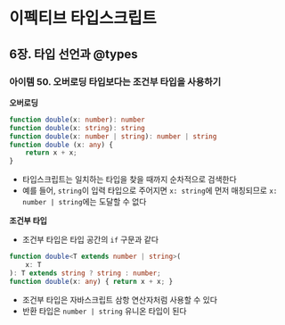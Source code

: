 # 이펙티브 타입스크립트
## 6장. 타입 선언과 @types
### 아이템 50. 오버로딩 타입보다는 조건부 타입을 사용하기
**오버로딩**
```typescript
function double(x: number): number
function double(x: string): string
function double(x: number | string): number | string
function double (x: any) {
    return x + x;
}
```
- 타입스크립트는 일치하는 타입을 찾을 때까지 순차적으로 검색한다
- 예를 들어, `string`이 입력 타입으로 주어지면 `x: string`에 먼저 매칭되므로 `x: number | string`에는 도달할 수 없다

**조건부 타입**
- 조건부 타입은 타입 공간의 `if` 구문과 같다

```typescript
function double<T extends number | string>(
    x: T
): T extends string ? string : number;
function double(x: any) { return x + x; }
```
- 조건부 타입은 자바스크립트 삼항 연산자처럼 사용할 수 있다
- 반환 타입은 `number | string` 유니온 타입이 된다